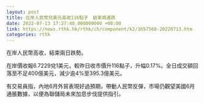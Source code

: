 ```yaml
---
layout: post
title: 在岸人民幣兌美元高收116點子　結束兩連跌
date: 2022-07-13 17:27:48.000000000 +08:00
link: https://news.rthk.hk/rthk/ch/component/k2/1657560-20220713.htm
categories: rthk
---
```


在岸人民幣高收，結束兩日跌勢。

在岸價收報6.7229兌1美元，較昨日收市價升116點子，升幅0.17%。全日成交額回落至不足400億美元，減少逾4%至395.3億美元。

有交易員指，內地6月外貿表現好過預期，帶動人民幣反彈，市場仍觀望美國6月通脹數據，以便為聯儲局未來加息步伐提供指引。
